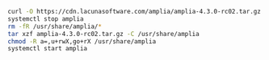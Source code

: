﻿```sh
curl -O https://cdn.lacunasoftware.com/amplia/amplia-4.3.0-rc02.tar.gz
systemctl stop amplia
rm -fR /usr/share/amplia/*
tar xzf amplia-4.3.0-rc02.tar.gz -C /usr/share/amplia
chmod -R a=,u+rwX,go+rX /usr/share/amplia
systemctl start amplia
```
